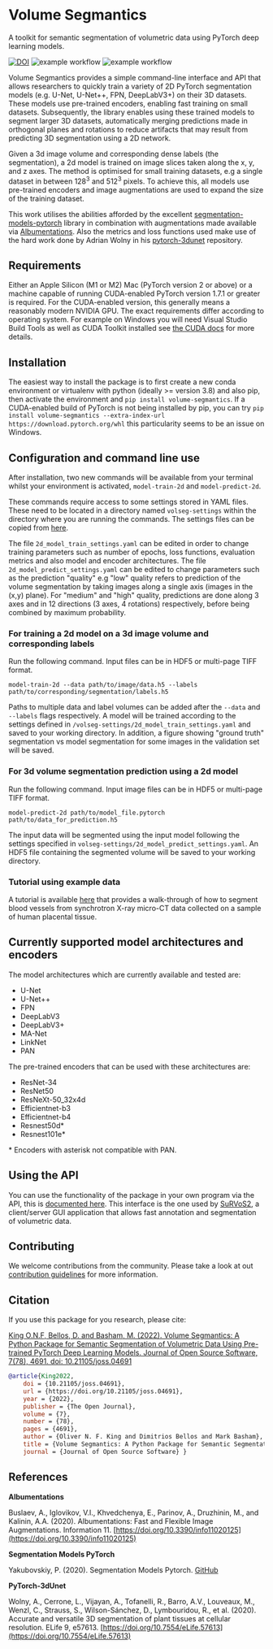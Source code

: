 # Volume Segmantics

A toolkit for semantic segmentation of volumetric data using PyTorch deep learning models.

[![DOI](https://joss.theoj.org/papers/10.21105/joss.04691/status.svg)](https://doi.org/10.21105/joss.04691) ![example workflow](https://github.com/rosalindfranklininstitute/volume-segmantics/actions/workflows/tests.yml/badge.svg) ![example workflow](https://github.com/rosalindfranklininstitute/volume-segmantics/actions/workflows/release.yml/badge.svg)

Volume Segmantics provides a simple command-line interface and API that allows researchers to quickly train a variety of 2D PyTorch segmentation models (e.g.  U-Net, U-Net++, FPN, DeepLabV3+) on their 3D datasets. These models use pre-trained encoders, enabling fast training on small datasets. Subsequently, the library enables using these trained models to segment larger 3D datasets, automatically merging predictions made in orthogonal planes and rotations to reduce artifacts that may result from predicting 3D segmentation using a 2D network.  

Given a 3d image volume and corresponding dense labels (the segmentation), a 2d model is trained on image slices taken along the x, y, and z axes. The method is optimised for small training datasets, e.g a single dataset in between $128^3$ and $512^3$ pixels. To achieve this, all models use pre-trained encoders and image augmentations are used to expand the size of the training dataset.

This work utilises the abilities afforded by the excellent [segmentation-models-pytorch](https://github.com/qubvel/segmentation_models.pytorch) library in combination with augmentations made available via [Albumentations](https://albumentations.ai/). Also the metrics and loss functions used make use of the hard work done by Adrian Wolny in his [pytorch-3dunet](https://github.com/wolny/pytorch-3dunet) repository. 

## Requirements

Either an Apple Silicon (M1 or M2) Mac (PyTorch version 2 or above) or a machine capable of running CUDA-enabled PyTorch version 1.7.1 or greater is required. For the CUDA-enabled version, this generally means a reasonably modern NVIDIA GPU. The exact requirements differ according to operating system. For example on Windows you will need Visual Studio Build Tools as well as CUDA Toolkit installed see [the CUDA docs](https://docs.nvidia.com/cuda/cuda-installation-guide-microsoft-windows/index.html) for more details.

## Installation

The easiest way to install the package is to first create a new conda environment or virtualenv with python (ideally >= version 3.8) and also pip, then activate the environment and `pip install volume-segmantics`. If a CUDA-enabled build of PyTorch is not being installed by pip, you can try `pip install volume-segmantics --extra-index-url https://download.pytorch.org/whl` this particularity seems to be an issue on Windows. 

## Configuration and command line use

After installation, two new commands will be available from your terminal whilst your environment is activated, `model-train-2d` and `model-predict-2d`.

These commands require access to some settings stored in YAML files. These need to be located in a directory named `volseg-settings` within the directory where you are running the commands. The settings files can be copied from [here](https://github.com/rosalindfranklininstitute/volume-segmantics/releases/download/v0.3.2/volseg-settings.zip). 

The file `2d_model_train_settings.yaml` can be edited in order to change training parameters such as number of epochs, loss functions, evaluation metrics and also model and encoder architectures. The file `2d_model_predict_settings.yaml` can be edited to change parameters such as the prediction "quality" e.g "low" quality refers to prediction of the volume segmentation by taking images along a single axis (images in the (x,y) plane). For "medium" and "high" quality, predictions are done along 3 axes and in 12 directions (3 axes, 4 rotations) respectively, before being combined by maximum probability. 

### For training a 2d model on a 3d image volume and corresponding labels
Run the following command. Input files can be in HDF5 or multi-page TIFF format.

```shell
model-train-2d --data path/to/image/data.h5 --labels path/to/corresponding/segmentation/labels.h5
```

Paths to multiple data and label volumes can be added after the `--data` and `--labels` flags respectively. A model will be trained according to the settings defined in `/volseg-settings/2d_model_train_settings.yaml` and saved to your working directory. In addition, a figure showing "ground truth" segmentation vs model segmentation for some images in the validation set will be saved. 

### For 3d volume segmentation prediction using a 2d model
Run the following command. Input image files can be in HDF5 or multi-page TIFF format.

```shell
model-predict-2d path/to/model_file.pytorch path/to/data_for_prediction.h5
```

The input data will be segmented using the input model following the settings specified in `volseg-settings/2d_model_predict_settings.yaml`. An HDF5 file containing the segmented volume will be saved to your working directory.

### Tutorial using example data

A tutorial is available [here](training_data/README.md) that provides a walk-through of how to segment blood vessels from synchrotron X-ray micro-CT data collected on a sample of human placental tissue.

## Currently supported model architectures and encoders

The model architectures which are currently available and tested are: 
- U-Net
- U-Net++
- FPN
- DeepLabV3
- DeepLabV3+
- MA-Net
- LinkNet
- PAN

The pre-trained encoders that can be used with these architectures are: 
- ResNet-34
- ResNet50
- ResNeXt-50_32x4d
- Efficientnet-b3
- Efficientnet-b4
- Resnest50d\*
- Resnest101e\*

\* Encoders with asterisk not compatible with PAN.

## Using the API

You can use the functionality of the package in your own program via the API, this is [documented here](https://diamondlightsource.github.io/volume-segmantics/). This interface is the one used by [SuRVoS2](https://github.com/DiamondLightSource/SuRVoS2), a client/server GUI application that allows fast annotation and segmentation of volumetric data. 

## Contributing

We welcome contributions from the community. Please take a look at out [contribution guidelines](https://github.com/DiamondLightSource/volume-segmantics/blob/main/CONTRIBUTING.md) for more information.

## Citation

If you use this package for you research, please cite:

[King O.N.F, Bellos, D. and Basham, M. (2022). Volume Segmantics: A Python Package for Semantic Segmentation of Volumetric Data Using Pre-trained PyTorch Deep Learning Models. Journal of Open Source Software, 7(78), 4691. doi: 10.21105/joss.04691](https://doi.org/10.21105/joss.04691)

```bibtex
@article{King2022,
    doi = {10.21105/joss.04691},
    url = {https://doi.org/10.21105/joss.04691},
    year = {2022},
    publisher = {The Open Journal},
    volume = {7},
    number = {78},
    pages = {4691},
    author = {Oliver N. F. King and Dimitrios Bellos and Mark Basham},
    title = {Volume Segmantics: A Python Package for Semantic Segmentation of Volumetric Data Using Pre-trained PyTorch Deep Learning Models},
    journal = {Journal of Open Source Software} }
```

## References

**Albumentations**

Buslaev, A., Iglovikov, V.I., Khvedchenya, E., Parinov, A., Druzhinin, M., and Kalinin, A.A. (2020). Albumentations: Fast and Flexible Image Augmentations. Information 11. [https://doi.org/10.3390/info11020125](https://doi.org/10.3390/info11020125)

**Segmentation Models PyTorch**

Yakubovskiy, P. (2020). Segmentation Models Pytorch. [GitHub](https://github.com/qubvel/segmentation_models.pytorch)

**PyTorch-3dUnet**

Wolny, A., Cerrone, L., Vijayan, A., Tofanelli, R., Barro, A.V., Louveaux, M., Wenzl, C., Strauss, S., Wilson-Sánchez, D., Lymbouridou, R., et al. (2020). Accurate and versatile 3D segmentation of plant tissues at cellular resolution. ELife 9, e57613. [https://doi.org/10.7554/eLife.57613](https://doi.org/10.7554/eLife.57613)
